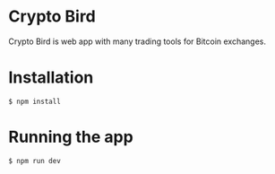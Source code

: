 # Crypto Bird

Crypto Bird is web app with many trading tools for Bitcoin exchanges.

# Installation

    $ npm install

# Running the app

    $ npm run dev